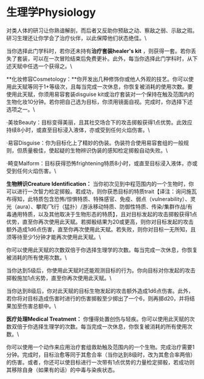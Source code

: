 # 生理学Physiology 

对类人体的研习让你熟谙解剖，而后者又反助你预敌之动、察敌之弱、示敌之瑕。研习生理还让你学会了治疗伙伴，以此保障他们状态绝佳。\

当你选择此门学科时，若你还未持有**治疗套装healer\'s kit**
，则获得一套。若你丢失了套装，可以在一次冒险结束后免费更补。此外，每当你选择此门学科时，从下述天赋中任选一个获得之。\

**化妆修容Cosmetology：**你开发出几种修饰你或他人外观的技艺。你可以使用此天赋等同于1+等级次，且每当完成一次休息，你恢复被消耗的使用次数。要使用此天赋，你须用易容套装disguise
kit或治疗套装对一个保持在触及范围内的生物化妆10分钟。若你把自己选为目标，你须用镜面自视。完成时，你选择下述选项之一。\

·美妆Beauty：目标变得美丽，且其社交场合下的攻击掷骰获得1点优势。此效应持续8小时，或直至目标浸入液体，亦或受到任何火焰伤害。\

·易容Disguise：你为目标化上了精妙的伪装。伪装符合使用易容套组的一般规则，但质量极佳，使起疑的生物辨识伪装的感知检定掷骰自动失败。\

·畸变Malform：目标获得恐怖frightening特质8小时，或直至目标浸入液体，亦或受到任何火焰伤害。\

**生物辨识Creature Identification：**
当你初次见到中程范围内的一个生物时，你可以进行一次智力检定掷骰。若成功，则你获悉目标的特质trait【译注：询问施瓦布得知，此特质包含恐怖/惊惧特质、特殊感官、免疫、弱点（vulnerability）、灵光（aura）、攀爬/飞行（猛扑）/游泳移动特质、防御性特质、传染/集群作战/有毒通用特质，以及其他取决于生物形态的特质】，且对目标发起的攻击掷骰获得1点优势，直至你再次使用此天赋。若掷骰结果为20或更高，则你对目标发起的攻击额外造成1d6点伤害，直至你再次使用此天赋。若失败，则你对目标一无所知，且须等待至少1分钟才能再次使用此天赋。\

你可以使用此天赋的次数双倍于你选择生理学的次数。每当完成一次休息，你恢复被消耗的所有使用次数。\

当你达到5级后，你使用此天赋时还能观测目标的行为。你向目标对你发起的攻击掷骰施加1点劣势，直至你再次使用此天赋。\

当你达到8级后，你对此天赋的目标生物发起的攻击额外造成1d6点伤害。此外，若你将对目标造成伤害时进行的伤害掷骰至少掷出了一个6，则再掷d20，并将结果加至伤害总额中。\

**医疗处理Medical Treatment：**
你懂得处置创伤与轻疾。你可以使用此天赋的次数双倍于你选择生理学的次数。每当完成一次休息，你恢复被消耗的所有使用次数。\

你可以使用一个动作来应用治疗套组救助触及范围内的一个生物。完成治疗需要1分钟。完成时，目标治愈等同于其愈合率（当你达到8级时，改为其愈合率两倍）的伤害。或者，你还可以使目标进行一次带有1点优势的力量检定掷骰，若成功则其移除自身（如果有的话）的中毒与染疾状态。
